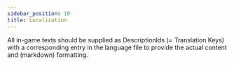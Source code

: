 ```yaml
---
sidebar_position: 10
title: Localization
---
```


All in-game texts should be supplied as DescriptionIds (= Translation Keys) with a corresponding entry in the language file to provide the actual content and (markdown) formatting.